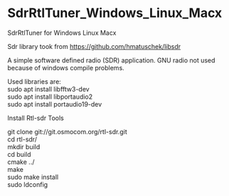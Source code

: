 # SdrRtlTuner_Windows_Linux_Macx
 SdrRtlTuner for Windows Linux Macx
 
 Sdr library took from https://github.com/hmatuschek/libsdr
 
 A simple software defined radio (SDR) application.
 GNU radio not used because of windows compile problems.</br>
 
 Used libraries are:</br>
 sudo apt install libfftw3-dev </br>
 sudo apt install libportaudio2 </br>
 sudo apt install portaudio19-dev</br>
 
 Install Rtl-sdr Tools</br>
 
 git clone git://git.osmocom.org/rtl-sdr.git</br>
 cd rtl-sdr/</br>
 mkdir build</br>
 cd build</br>
 cmake ../</br>
 make</br>
 sudo make install</br>
 sudo ldconfig</br>
